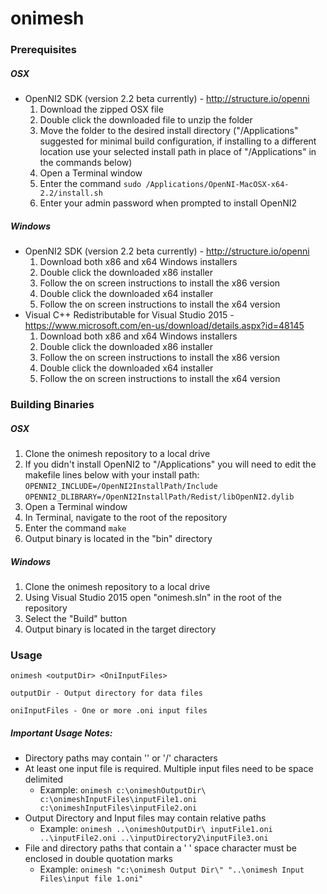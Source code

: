 # onimesh

### Prerequisites
##### OSX
* OpenNI2 SDK (version 2.2 beta currently) - http://structure.io/openni
  1. Download the zipped OSX file
  2. Double click the downloaded file to unzip the folder
  3. Move the folder to the desired install directory ("/Applications" suggested for minimal build configuration, if installing to a different location use your selected install path in place of "/Applications" in the commands below)
  4. Open a Terminal window
  5. Enter the command `sudo /Applications/OpenNI-MacOSX-x64-2.2/install.sh`
  6. Enter your admin password when prompted to install OpenNI2

##### Windows
* OpenNI2 SDK (version 2.2 beta currently) - http://structure.io/openni
  1. Download both x86 and x64 Windows installers
  2. Double click the downloaded x86 installer
  3. Follow the on screen instructions to install the x86 version
  4. Double click the downloaded x64 installer
  5. Follow the on screen instructions to install the x64 version
* Visual C++ Redistributable for Visual Studio 2015 - https://www.microsoft.com/en-us/download/details.aspx?id=48145
  1.  Download both x86 and x64 Windows installers
  2. Double click the downloaded x86 installer
  3. Follow the on screen instructions to install the x86 version
  4. Double click the downloaded x64 installer
  5. Follow the on screen instructions to install the x64 version

### Building Binaries
##### OSX
1. Clone the onimesh repository to a local drive
2. If you didn't install OpenNI2 to "/Applications" you will need to edit the makefile lines below with your install path:
`OPENNI2_INCLUDE=/OpenNI2InstallPath/Include`
`OPENNI2_DLIBRARY=/OpenNI2InstallPath/Redist/libOpenNI2.dylib`
3. Open a Terminal window
4. In Terminal, navigate to the root of the repository
5. Enter the command `make`
6. Output binary is located in the "bin" directory

##### Windows
1. Clone the onimesh repository to a local drive
2. Using Visual Studio 2015 open "onimesh.sln" in the root of the repository
3. Select the "Build" button
4. Output binary is located in the target directory

### Usage
`onimesh <outputDir> <OniInputFiles>`

    outputDir - Output directory for data files

    oniInputFiles - One or more .oni input files

##### Important Usage Notes:
* Directory paths may contain '\' or '/' characters
* At least one input file is required. Multiple input files need to be space delimited
  * Example: `onimesh c:\onimeshOutputDir\ c:\onimeshInputFiles\inputFile1.oni c:\onimeshInputFiles\inputFile2.oni`
* Output Directory and Input files may contain relative paths
  * Example: `onimesh ..\onimeshOutputDir\ inputFile1.oni ..\inputFile2.oni ..\inputDirectory2\inputFile3.oni`
* File and directory paths that contain a ' ' space character must be enclosed in double quotation marks
  * Example: `onimesh "c:\onimesh Output Dir\" "..\onimesh Input Files\input file 1.oni"`

